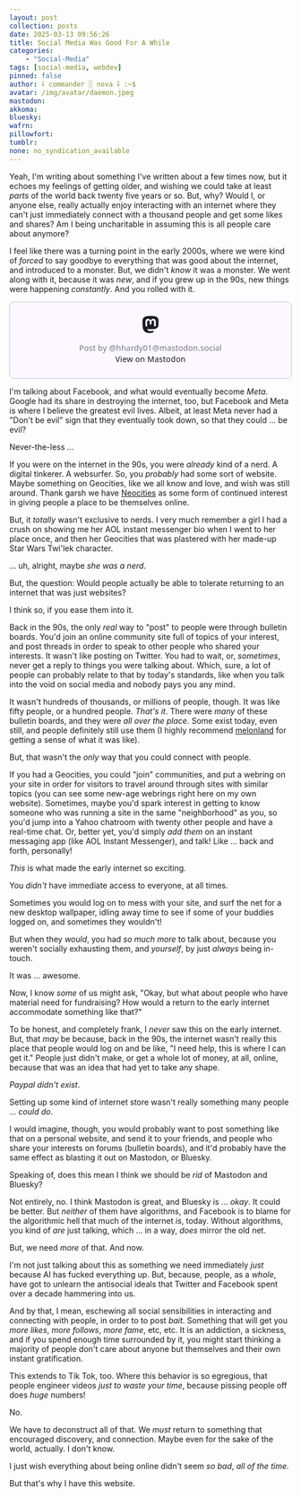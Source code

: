 ```yaml
---
layout: post
collection: posts
date: 2025-03-13 09:56:26
title: Social Media Was Good For A While
categories:
    - "Social-Media"
tags: [social-media, webdev]
pinned: false
author: ⸸ commander ░ nova ⸸ :~$
avatar: /img/avatar/daemon.jpeg
mastodon: 
akkoma: 
bluesky: 
wafrn: 
pillowfort: 
tumblr: 
none: no_syndication_available 
---
```

Yeah, I'm writing about something I've written about a few times now, but it echoes my feelings of getting older, and wishing we could take at least *parts* of the world back twenty five years or so. But, why? Would I, or anyone else, really actually enjoy interacting with an internet where they can't just immediately connect with a thousand people and get some likes and shares? Am I being uncharitable in assuming this is all people care about anymore?

I feel like there was a turning point in the early 2000s, where we were kind of *forced* to say goodbye to everything that was good about the internet, and introduced to a monster. But, we didn't *know* it was a monster. We went along with it, because it was *new*, and if you grew up in the 90s, new things were happening *constantly*. And you rolled with it.

<blockquote class="mastodon-embed" data-embed-url="https://mastodon.social/@hhardy01/99739317870899852/embed" style="background: #FCF8FF; border-radius: 8px; border: 1px solid #C9C4DA; margin: 0; max-width: 540px; min-width: 270px; overflow: hidden; padding: 0;"> <a href="https://mastodon.social/@hhardy01/99739317870899852" target="_blank" style="align-items: center; color: #1C1A25; display: flex; flex-direction: column; font-family: system-ui, -apple-system, BlinkMacSystemFont, 'Segoe UI', Oxygen, Ubuntu, Cantarell, 'Fira Sans', 'Droid Sans', 'Helvetica Neue', Roboto, sans-serif; font-size: 14px; justify-content: center; letter-spacing: 0.25px; line-height: 20px; padding: 24px; text-decoration: none;"> <svg xmlns="http://www.w3.org/2000/svg" xmlns:xlink="http://www.w3.org/1999/xlink" width="32" height="32" viewBox="0 0 79 75"><path d="M74.7135 16.6043C73.6199 8.54587 66.5351 2.19527 58.1366 0.964691C56.7196 0.756754 51.351 0 38.9148 0H38.822C26.3824 0 23.7135 0.756754 22.2966 0.964691C14.1319 2.16118 6.67571 7.86752 4.86669 16.0214C3.99657 20.0369 3.90371 24.4888 4.06535 28.5726C4.29578 34.4289 4.34049 40.275 4.877 46.1075C5.24791 49.9817 5.89495 53.8251 6.81328 57.6088C8.53288 64.5968 15.4938 70.4122 22.3138 72.7848C29.6155 75.259 37.468 75.6697 44.9919 73.971C45.8196 73.7801 46.6381 73.5586 47.4475 73.3063C49.2737 72.7302 51.4164 72.086 52.9915 70.9542C53.0131 70.9384 53.0308 70.9178 53.0433 70.8942C53.0558 70.8706 53.0628 70.8445 53.0637 70.8179V65.1661C53.0634 65.1412 53.0574 65.1167 53.0462 65.0944C53.035 65.0721 53.0189 65.0525 52.9992 65.0371C52.9794 65.0218 52.9564 65.011 52.9318 65.0056C52.9073 65.0002 52.8819 65.0003 52.8574 65.0059C48.0369 66.1472 43.0971 66.7193 38.141 66.7103C29.6118 66.7103 27.3178 62.6981 26.6609 61.0278C26.1329 59.5842 25.7976 58.0784 25.6636 56.5486C25.6622 56.5229 25.667 56.4973 25.6775 56.4738C25.688 56.4502 25.7039 56.4295 25.724 56.4132C25.7441 56.397 25.7678 56.3856 25.7931 56.3801C25.8185 56.3746 25.8448 56.3751 25.8699 56.3816C30.6101 57.5151 35.4693 58.0873 40.3455 58.086C41.5183 58.086 42.6876 58.086 43.8604 58.0553C48.7647 57.919 53.9339 57.6701 58.7591 56.7361C58.8794 56.7123 58.9998 56.6918 59.103 56.6611C66.7139 55.2124 73.9569 50.665 74.6929 39.1501C74.7204 38.6967 74.7892 34.4016 74.7892 33.9312C74.7926 32.3325 75.3085 22.5901 74.7135 16.6043ZM62.9996 45.3371H54.9966V25.9069C54.9966 21.8163 53.277 19.7302 49.7793 19.7302C45.9343 19.7302 44.0083 22.1981 44.0083 27.0727V37.7082H36.0534V27.0727C36.0534 22.1981 34.124 19.7302 30.279 19.7302C26.8019 19.7302 25.0651 21.8163 25.0617 25.9069V45.3371H17.0656V25.3172C17.0656 21.2266 18.1191 17.9769 20.2262 15.568C22.3998 13.1648 25.2509 11.9308 28.7898 11.9308C32.8859 11.9308 35.9812 13.492 38.0447 16.6111L40.036 19.9245L42.0308 16.6111C44.0943 13.492 47.1896 11.9308 51.2788 11.9308C54.8143 11.9308 57.6654 13.1648 59.8459 15.568C61.9529 17.9746 63.0065 21.2243 63.0065 25.3172L62.9996 45.3371Z" fill="currentColor"/></svg> <div style="color: #787588; margin-top: 16px;">Post by @hhardy01@mastodon.social</div> <div style="font-weight: 500;">View on Mastodon</div> </a> </blockquote> <script data-allowed-prefixes="https://mastodon.social/" async src="https://mastodon.social/embed.js"></script>

I'm talking about Facebook, and what would eventually become *Meta*. Google had its share in destroying the internet, too, but Facebook and Meta is where I believe the greatest evil lives. Albeit, at least Meta never had a "Don't be evil" sign that they eventually took down, so that they could ... be evil?

Never-the-less ...

If you were on the internet in the 90s, you were *already* kind of a nerd. A digital tinkerer. A websurfer. So, you *probably* had some sort of website. Maybe something on Geocities, like we all know and love, and wish was still around. Thank garsh we have <a href="https://neocities.org" target="_blank">Neocities</a> as some form of continued interest in giving people a place to be themselves online.

But, it *totally* wasn't exclusive to nerds. I very much remember a girl I had a crush on showing me her AOL instant messenger bio when I went to her place once, and then her Geocities that was plastered with her made-up Star Wars Twi'lek character.

... uh, alright, maybe *she was a nerd*.

But, the question: Would people actually be able to tolerate returning to an internet that was just websites?

I think so, if you ease them into it.

Back in the 90s, the only *real* way to "post" to people were through bulletin boards. You'd join an online community site full of topics of your interest, and post threads in order to speak to other people who shared your interests. It wasn't like posting on Twitter. You had to wait, or, *sometimes*, never get a reply to things you were talking about. Which, sure, a lot of people can probably relate to that by today's standards, like when you talk into the void on social media and nobody pays you any mind.

It wasn't hundreds of thousands, or millions of people, though. It was like fifty people, or a hundred people. *That's it*. There were *many* of these bulletin boards, and they were *all over the place*. Some exist today, even still, and people definitely still use them (I highly recommend <a href="https://forum.melonland.net" target="_blank">melonland</a> for getting a sense of what it was like).

But, that wasn't the *only* way that you could connect with people.

If you had a Geocities, you could "join" communities, and put a webring on your site in order for visitors to travel around through sites with similar topics (you can see some new-age webrings right here on my own website). Sometimes, maybe you'd spark interest in getting to know someone who was running a site in the same "neighborhood" as you, so you'd jump into a Yahoo chatroom with twenty other people and have a real-time chat. Or, better yet, you'd simply *add them* on an instant messaging app (like AOL Instant Messenger), and talk! Like ... back and forth, personally!

*This* is what made the early internet so exciting.

You *didn't* have immediate access to everyone, at all times.

Sometimes you would log on to mess with your site, and surf the net for a new desktop wallpaper, idling away time to see if some of your buddies logged on, and sometimes they wouldn't!

But when they *would*, you had *so much more* to talk about, because you weren't socially exhausting them, and *yourself*, by just *always* being in-touch.

It was ... awesome.

Now, I know *some* of us might ask, "Okay, but what about people who have material need for fundraising? How would a return to the early internet accommodate something like that?"

To be honest, and completely frank, I *never* saw this on the early internet. But, that *may* be because, back in the 90s, the internet wasn't really this place that people would log on and be like, "I need help, this is where I can get it." People just didn't make, or get a whole lot of money, at all, online, because that was an idea that had yet to take any shape.

*Paypal didn't exist*.

Setting up some kind of internet store wasn't really something many people ... *could do*.

I would imagine, though, you would probably want to post something like that on a personal website, and send it to your friends, and people who share your interests on forums (bulletin boards), and it'd probably have the same effect as blasting it out on Mastodon, or Bluesky.

Speaking of, does this mean I think we should be *rid* of Mastodon and Bluesky?

Not entirely, no. I think Mastodon is great, and Bluesky is ... *okay*. It could be better. But *neither* of them have algorithms, and Facebook is to blame for the algorithmic hell that much of the internet *is*, today. Without algorithms, you kind of *are* just talking, which ... in a way, *does* mirror the old net.

But, we need *more* of that. And now.

I'm not just talking about this as something we need immediately *just* because AI has fucked everything up. But, because, people, as a *whole*, have got to unlearn the antisocial ideals that Twitter and Facebook spent over a decade hammering into us.

And by that, I mean, eschewing all social sensibilities in interacting and connecting with people, in order to to post *bait*. Something that will get you *more likes*, *more follows*, *more fame*, etc, etc. It is an addiction, a sickness, and if you spend enough time surrounded by it, you might start thinking a majority of people don't care about anyone but themselves and their own instant gratification.

This extends to Tik Tok, too. Where this behavior is so egregious, that people engineer videos *just to waste your time*, because pissing people off does *huge* numbers!

No.

We have to deconstruct all of that. We *must* return to something that encouraged discovery, and connection. Maybe even for the sake of the world, actually. I don't know.

I just wish everything about being online didn't seem *so bad*, *all of the time.*

But that's why I have this website.




